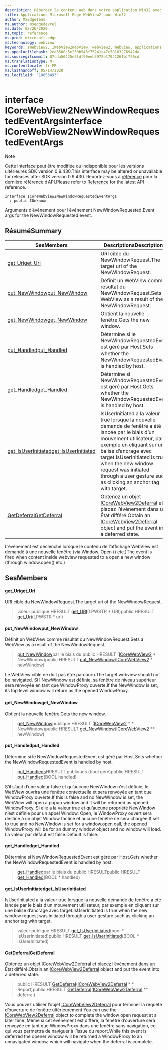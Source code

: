 ```yaml
---
description: Héberger le contenu Web dans votre application Win32 avec le contrôle Microsoft Edge WebView2
title: Applications Microsoft Edge WebView2 pour Win32
author: MSEdgeTeam
ms.author: msedgedevrel
ms.date: 02/26/2020
ms.topic: reference
ms.prod: microsoft-edge
ms.technology: webview
keywords: IWebView2, IWebView2WebView, webview2, WebView, applications Win32, Win32, Edge, ICoreWebView2, ICoreWebView2Host, contrôle de navigateur, html Edge
ms.openlocfilehash: 2ea3500c5e230b543f75241c47c58163276942da
ms.sourcegitcommit: 07cda56425e5fdf90eeb3972e17041261bf720cd
ms.translationtype: MT
ms.contentlocale: fr-FR
ms.lasthandoff: 05/14/2020
ms.locfileid: "10653493"
---
```

# <span data-ttu-id="d235a-104">interface ICoreWebView2NewWindowRequestedEventArgs</span><span class="sxs-lookup"><span data-stu-id="d235a-104">interface ICoreWebView2NewWindowRequestedEventArgs</span></span> 

> [!NOTE]
> <span data-ttu-id="d235a-105">Cette interface peut être modifiée ou indisponible pour les versions ultérieures SDK version 0.9.430.</span><span class="sxs-lookup"><span data-stu-id="d235a-105">This interface may be altered or unavailable for releases after SDK version 0.9.430.</span></span> <span data-ttu-id="d235a-106">Reportez-vous à [référence](../../../webview2-api-reference.md) pour la dernière référence d’API.</span><span class="sxs-lookup"><span data-stu-id="d235a-106">Please refer to [Reference](../../../webview2-api-reference.md) for the latest API reference.</span></span>

```
interface ICoreWebView2NewWindowRequestedEventArgs
  : public IUnknown
```

<span data-ttu-id="d235a-107">Arguments d’événement pour l’événement NewWindowRequested.</span><span class="sxs-lookup"><span data-stu-id="d235a-107">Event args for the NewWindowRequested event.</span></span>

## <span data-ttu-id="d235a-108">Résumé</span><span class="sxs-lookup"><span data-stu-id="d235a-108">Summary</span></span>

 <span data-ttu-id="d235a-109">Ses</span><span class="sxs-lookup"><span data-stu-id="d235a-109">Members</span></span>                        | <span data-ttu-id="d235a-110">Descriptions</span><span class="sxs-lookup"><span data-stu-id="d235a-110">Descriptions</span></span>
--------------------------------|---------------------------------------------
[<span data-ttu-id="d235a-111">get_Uri</span><span class="sxs-lookup"><span data-stu-id="d235a-111">get_Uri</span></span>](#get_uri) | <span data-ttu-id="d235a-112">URI cible du NewWindowRequest.</span><span class="sxs-lookup"><span data-stu-id="d235a-112">The target uri of the NewWindowRequest.</span></span>
[<span data-ttu-id="d235a-113">put_NewWindow</span><span class="sxs-lookup"><span data-stu-id="d235a-113">put_NewWindow</span></span>](#put_newwindow) | <span data-ttu-id="d235a-114">Définit un WebView comme résultat du NewWindowRequest.</span><span class="sxs-lookup"><span data-stu-id="d235a-114">Sets a WebView as a result of the NewWindowRequest.</span></span>
[<span data-ttu-id="d235a-115">get_NewWindow</span><span class="sxs-lookup"><span data-stu-id="d235a-115">get_NewWindow</span></span>](#get_newwindow) | <span data-ttu-id="d235a-116">Obtient la nouvelle fenêtre.</span><span class="sxs-lookup"><span data-stu-id="d235a-116">Gets the new window.</span></span>
[<span data-ttu-id="d235a-117">put_Handled</span><span class="sxs-lookup"><span data-stu-id="d235a-117">put_Handled</span></span>](#put_handled) | <span data-ttu-id="d235a-118">Détermine si le NewWindowRequestedEvent est géré par Host.</span><span class="sxs-lookup"><span data-stu-id="d235a-118">Sets whether the NewWindowRequestedEvent is handled by host.</span></span>
[<span data-ttu-id="d235a-119">get_Handled</span><span class="sxs-lookup"><span data-stu-id="d235a-119">get_Handled</span></span>](#get_handled) | <span data-ttu-id="d235a-120">Détermine si NewWindowRequestedEvent est géré par Host.</span><span class="sxs-lookup"><span data-stu-id="d235a-120">Gets whether the NewWindowRequestedEvent is handled by host.</span></span>
[<span data-ttu-id="d235a-121">get_IsUserInitiated</span><span class="sxs-lookup"><span data-stu-id="d235a-121">get_IsUserInitiated</span></span>](#get_isuserinitiated) | <span data-ttu-id="d235a-122">IsUserInitiated a la valeur true lorsque la nouvelle demande de fenêtre a été lancée par le biais d’un mouvement utilisateur, par exemple en cliquant sur une balise d’ancrage avec target.</span><span class="sxs-lookup"><span data-stu-id="d235a-122">IsUserInitiated is true when the new window request was initiated through a user gesture such as clicking an anchor tag with target.</span></span>
[<span data-ttu-id="d235a-123">GetDeferral</span><span class="sxs-lookup"><span data-stu-id="d235a-123">GetDeferral</span></span>](#getdeferral) | <span data-ttu-id="d235a-124">Obtenez un objet [ICoreWebView2Deferral](ICoreWebView2Deferral.md) et placez l’événement dans un État différé.</span><span class="sxs-lookup"><span data-stu-id="d235a-124">Obtain an [ICoreWebView2Deferral](ICoreWebView2Deferral.md) object and put the event into a deferred state.</span></span>

<span data-ttu-id="d235a-125">L’événement est déclenché lorsque le contenu de l’affichage WebView est demandé à une nouvelle fenêtre (via Window. Open () etc.)</span><span class="sxs-lookup"><span data-stu-id="d235a-125">The event is fired when content inside webview requested to a open a new window (through window.open() etc.)</span></span>

## <span data-ttu-id="d235a-126">Ses</span><span class="sxs-lookup"><span data-stu-id="d235a-126">Members</span></span>

#### <span data-ttu-id="d235a-127">get_Uri</span><span class="sxs-lookup"><span data-stu-id="d235a-127">get_Uri</span></span> 

<span data-ttu-id="d235a-128">URI cible du NewWindowRequest.</span><span class="sxs-lookup"><span data-stu-id="d235a-128">The target uri of the NewWindowRequest.</span></span>

> <span data-ttu-id="d235a-129">valeur publique HRESULT [get_URI](#get_uri)(LPWSTR \* URI)</span><span class="sxs-lookup"><span data-stu-id="d235a-129">public HRESULT [get_Uri](#get_uri)(LPWSTR \* uri)</span></span>

#### <span data-ttu-id="d235a-130">put_NewWindow</span><span class="sxs-lookup"><span data-stu-id="d235a-130">put_NewWindow</span></span> 

<span data-ttu-id="d235a-131">Définit un WebView comme résultat du NewWindowRequest.</span><span class="sxs-lookup"><span data-stu-id="d235a-131">Sets a WebView as a result of the NewWindowRequest.</span></span>

> <span data-ttu-id="d235a-132">[put_NewWindow](#put_newwindow)par le biais du public HRESULT ([ICoreWebView2](ICoreWebView2.md) \* NewWindow)</span><span class="sxs-lookup"><span data-stu-id="d235a-132">public HRESULT [put_NewWindow](#put_newwindow)([ICoreWebView2](ICoreWebView2.md) \* newWindow)</span></span>

<span data-ttu-id="d235a-133">Le WebView cible ne doit pas être parcouru.</span><span class="sxs-lookup"><span data-stu-id="d235a-133">The target webview should not be navigated.</span></span> <span data-ttu-id="d235a-134">Si l’NewWindow est définie, sa fenêtre de niveau supérieur sera renvoyée en tant que WindowProxy ouverte.</span><span class="sxs-lookup"><span data-stu-id="d235a-134">If the NewWindow is set, its top level window will return as the opened WindowProxy.</span></span>

#### <span data-ttu-id="d235a-135">get_NewWindow</span><span class="sxs-lookup"><span data-stu-id="d235a-135">get_NewWindow</span></span> 

<span data-ttu-id="d235a-136">Obtient la nouvelle fenêtre.</span><span class="sxs-lookup"><span data-stu-id="d235a-136">Gets the new window.</span></span>

> <span data-ttu-id="d235a-137">[get_NewWindow](#get_newwindow)publique HRESULT ([ICoreWebView2](ICoreWebView2.md) \* \* NewWindow)</span><span class="sxs-lookup"><span data-stu-id="d235a-137">public HRESULT [get_NewWindow](#get_newwindow)([ICoreWebView2](ICoreWebView2.md) \*\* newWindow)</span></span>

#### <span data-ttu-id="d235a-138">put_Handled</span><span class="sxs-lookup"><span data-stu-id="d235a-138">put_Handled</span></span> 

<span data-ttu-id="d235a-139">Détermine si le NewWindowRequestedEvent est géré par Host.</span><span class="sxs-lookup"><span data-stu-id="d235a-139">Sets whether the NewWindowRequestedEvent is handled by host.</span></span>

> <span data-ttu-id="d235a-140">[put_Handleds](#put_handled)HRESULT publiques (bool géré)</span><span class="sxs-lookup"><span data-stu-id="d235a-140">public HRESULT [put_Handled](#put_handled)(BOOL handled)</span></span>

<span data-ttu-id="d235a-141">S’il s’agit d’une valeur false et qu’aucune NewWindow n’est définie, le WebView ouvrira une fenêtre contextuelle et sera renvoyée en tant que WindowProxy ouverte.</span><span class="sxs-lookup"><span data-stu-id="d235a-141">If this is false and no NewWindow is set, the WebView will open a popup window and it will be returned as opened WindowProxy.</span></span> <span data-ttu-id="d235a-142">Si elle a la valeur true et qu’aucune propriété NewWindow n’est définie pour un appel Window. Open, le WindowProxy ouvert sera destiné à un objet Window factice et aucune fenêtre ne sera chargée.</span><span class="sxs-lookup"><span data-stu-id="d235a-142">If set to true and no NewWindow is set for a window.open call, the opened WindowProxy will be for an dummy window object and no window will load.</span></span> <span data-ttu-id="d235a-143">La valeur par défaut est false.</span><span class="sxs-lookup"><span data-stu-id="d235a-143">Default is false.</span></span>

#### <span data-ttu-id="d235a-144">get_Handled</span><span class="sxs-lookup"><span data-stu-id="d235a-144">get_Handled</span></span> 

<span data-ttu-id="d235a-145">Détermine si NewWindowRequestedEvent est géré par Host.</span><span class="sxs-lookup"><span data-stu-id="d235a-145">Gets whether the NewWindowRequestedEvent is handled by host.</span></span>

> <span data-ttu-id="d235a-146">[get_Handled](#get_handled)par le biais du public HRESULT</span><span class="sxs-lookup"><span data-stu-id="d235a-146">public HRESULT [get_Handled](#get_handled)(BOOL \* handled)</span></span>

#### <span data-ttu-id="d235a-147">get_IsUserInitiated</span><span class="sxs-lookup"><span data-stu-id="d235a-147">get_IsUserInitiated</span></span> 

<span data-ttu-id="d235a-148">IsUserInitiated a la valeur true lorsque la nouvelle demande de fenêtre a été lancée par le biais d’un mouvement utilisateur, par exemple en cliquant sur une balise d’ancrage avec target.</span><span class="sxs-lookup"><span data-stu-id="d235a-148">IsUserInitiated is true when the new window request was initiated through a user gesture such as clicking an anchor tag with target.</span></span>

> <span data-ttu-id="d235a-149">valeur publique HRESULT [get_IsUserInitiated](#get_isuserinitiated)(bool \* IsUserInitiated)</span><span class="sxs-lookup"><span data-stu-id="d235a-149">public HRESULT [get_IsUserInitiated](#get_isuserinitiated)(BOOL \* isUserInitiated)</span></span>

#### <span data-ttu-id="d235a-150">GetDeferral</span><span class="sxs-lookup"><span data-stu-id="d235a-150">GetDeferral</span></span> 

<span data-ttu-id="d235a-151">Obtenez un objet [ICoreWebView2Deferral](ICoreWebView2Deferral.md) et placez l’événement dans un État différé.</span><span class="sxs-lookup"><span data-stu-id="d235a-151">Obtain an [ICoreWebView2Deferral](ICoreWebView2Deferral.md) object and put the event into a deferred state.</span></span>

> <span data-ttu-id="d235a-152">public HRESULT [GetDeferral](#getdeferral)([ICoreWebView2Deferral](ICoreWebView2Deferral.md) \* \* Report)</span><span class="sxs-lookup"><span data-stu-id="d235a-152">public HRESULT [GetDeferral](#getdeferral)([ICoreWebView2Deferral](ICoreWebView2Deferral.md) \*\* deferral)</span></span>

<span data-ttu-id="d235a-153">Vous pouvez utiliser l’objet [ICoreWebView2Deferral](ICoreWebView2Deferral.md) pour terminer la requête d’ouverture de fenêtre ultérieurement.</span><span class="sxs-lookup"><span data-stu-id="d235a-153">You can use the [ICoreWebView2Deferral](ICoreWebView2Deferral.md) object to complete the window open request at a later time.</span></span> <span data-ttu-id="d235a-154">Même si cet événement est différé, la fenêtre d’ouverture sera renvoyée en tant que WindowProxy dans une fenêtre sans navigation, ce qui vous permettra de naviguer à l’issue du report.</span><span class="sxs-lookup"><span data-stu-id="d235a-154">While this event is deferred the opener window will be returned a WindowProxy to an unnavigated window, which will navigate when the deferral is complete.</span></span>

